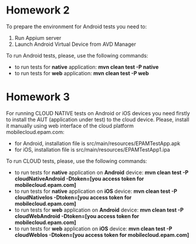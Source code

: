 # Homework 2
To prepare the environment for Android tests you need to:
1. Run Appium server
2. Launch Android Virtual Device from AVD Manager

To run Android tests, please, use the following commands:
* to run tests for <b>native</b> application: <b>mvn clean test -P native</b>
* to run tests for <b>web</b> application: <b>mvn clean test -P web</b>

# Homework 3
For running CLOUD NATIVE tests on Android or iOS devices you need firstly to install the AUT (application under test)
to the cloud device. Please, install it manually using web interface of the cloud platform mobilecloud.epam.com:
* for Android, installation file is src/main/resources/EPAMTestApp.apk
* for iOS, installation file is src/main/resources/EPAMTestApp1.ipa

To run CLOUD tests, please, use the following commands:
* to run tests for <b>native</b> application on <b>Android</b> device: <b>mvn clean test -P cloudNativeAndroid -Dtoken=[you access token for mobilecloud.epam.com]</b>
* to run tests for <b>native</b> application on <b>iOS</b> device: <b>mvn clean test -P cloudNativeIos -Dtoken=[you access token for mobilecloud.epam.com]</b>
* to run tests for <b>web</b> application on <b>Android</b> device: <b>mvn clean test -P cloudWebAndroid -Dtoken=[you access token for mobilecloud.epam.com]</b>
* to run tests for <b>web</b> application on <b>iOS</b> device: <b>mvn clean test -P cloudWebIos -Dtoken=[you access token for mobilecloud.epam.com]</b>